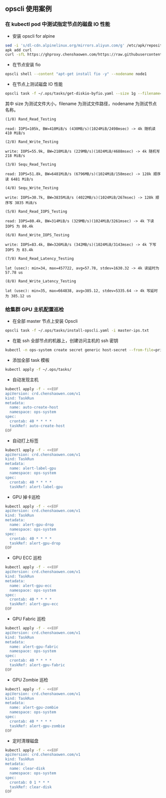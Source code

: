 ## opscli 使用案例

### 在 kubectl pod 中测试指定节点的磁盘 IO 性能

- 安装 opscli for alpine

```bash
sed -i 's/dl-cdn.alpinelinux.org/mirrors.aliyun.com/g' /etc/apk/repositories
apk add curl
curl -sfL https://ghproxy.chenshaowen.com/https://raw.githubusercontent.com/shaowenchen/ops/main/getcli.sh |VERSION=latest sh -
```

- 在节点安装 fio

```bash
opscli shell --content "apt-get install fio -y" --nodename node1
```

- 在节点上测试磁盘 IO 性能

```bash
opscli task -f ~/.ops/tasks/get-diskio-byfio.yaml --size 1g --filename=/tmp/testfile --nodename node1
```

其中 size 为测试文件大小，filename 为测试文件路径，nodename 为测试节点名称。

```
(1/8) Rand_Read_Testing

read: IOPS=105k, BW=410MiB/s (430MB/s)(1024MiB/2498msec) -> 4k 随机读 410 MiB/s

(2/8) Rand_Write_Testing

write: IOPS=55.9k, BW=218MiB/s (229MB/s)(1024MiB/4688msec) -> 4k 随机写 218 MiB/s

(3/8) Sequ_Read_Testing

read: IOPS=51.8k, BW=6481MiB/s (6796MB/s)(1024MiB/158msec) -> 128k 顺序读 6481 MiB/s

(4/8) Sequ_Write_Testing

write: IOPS=30.7k, BW=3835MiB/s (4022MB/s)(1024MiB/267msec) -> 128k 顺序写 3835 MiB/s

(5/8) Rand_Read_IOPS_Testing

read: IOPS=80.4k, BW=314MiB/s (329MB/s)(1024MiB/3261msec) -> 4k 下读 IOPS 为 80.4k

(6/8) Rand_Write_IOPS_Testing

write: IOPS=83.4k, BW=326MiB/s (342MB/s)(1024MiB/3143msec) -> 4k 下写 IOPS 为 83.4k

(7/8) Rand_Read_Latency_Testing

lat (usec): min=34, max=457722, avg=57.78, stdev=1630.32 -> 4k 读延时为 57.78 us

(8/8) Rand_Write_Latency_Testing

lat (usec): min=35, max=664838, avg=385.12, stdev=5335.64 -> 4k 写延时为 385.12 us
```

### 给集群 GPU 主机配置巡检

- 在全部 master 节点上安装 Opscli

```bash
opscli task -f ~/.ops/tasks/install-opscli.yaml -i master-ips.txt
```

- 在能 ssh 全部节点的机器上，创建访问主机的 ssh 密钥

```bash
kubectl -n ops-system create secret generic host-secret --from-file=privatekey=/root/.ssh/id_rsa
```

- 添加全部 task 模板

```bash
kubectl apply -f ~/.ops/tasks/
```

- 自动发现主机

```bash
kubectl apply -f - <<EOF
apiVersion: crd.chenshaowen.com/v1
kind: TaskRun
metadata:
  name: auto-create-host
  namespace: ops-system
spec:
  crontab: 40 * * * *
  taskRef: auto-create-host
EOF
```

- 自动打上标签

```bash
kubectl apply -f - <<EOF
apiVersion: crd.chenshaowen.com/v1
kind: TaskRun
metadata:
  name: alert-label-gpu
  namespace: ops-system
spec:
  crontab: 40 * * * *
  taskRef: alert-label-gpu
```

- GPU 掉卡巡检

```bash
kubectl apply -f - <<EOF
apiVersion: crd.chenshaowen.com/v1
kind: TaskRun
metadata:
  name: alert-gpu-drop
  namespace: ops-system
spec:
  crontab: 40 * * * *
  taskRef: alert-gpu-drop
EOF
```

- GPU ECC 巡检

```bash
kubectl apply -f - <<EOF
apiVersion: crd.chenshaowen.com/v1
kind: TaskRun
metadata:
  name: alert-gpu-ecc
  namespace: ops-system
spec:
  crontab: 40 * * * *
  taskRef: alert-gpu-ecc
EOF
```

- GPU Fabric 巡检

```bash
kubectl apply -f - <<EOF
apiVersion: crd.chenshaowen.com/v1
kind: TaskRun
metadata:
  name: alert-gpu-fabric
  namespace: ops-system
spec:
  crontab: 40 * * * *
  taskRef: alert-gpu-fabric
EOF
```

- GPU Zombie 巡检

```bash
kubectl apply -f - <<EOF
apiVersion: crd.chenshaowen.com/v1
kind: TaskRun
metadata:
  name: alert-gpu-zombie
  namespace: ops-system
spec:
  crontab: 40 * * * *
  taskRef: alert-gpu-zombie
EOF
```

- 定时清理磁盘

```bash
kubectl apply -f - <<EOF
apiVersion: crd.chenshaowen.com/v1
kind: TaskRun
metadata:
  name: clear-disk
  namespace: ops-system
spec:
  crontab: 0 1 * * *
  taskRef: clear-disk
EOF
```
